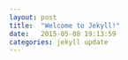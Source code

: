 ```yaml
---
layout: post
title:  "Welcome to Jekyll!"
date:   2015-05-08 19:13:59
categories: jekyll update
---
```


